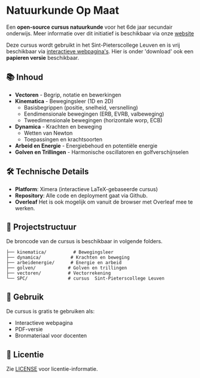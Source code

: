 # Natuurkunde Op Maat

Een **open-source cursus natuurkunde** voor het 6de jaar secundair onderwijs. Meer informatie over dit initiatief is beschikbaar via onze [website](https://wiskunde.opmaat.org/website/inhoud/cursussen/natuurkunde)

Deze cursus wordt gebruikt in het Sint-Pieterscollege Leuven en is vrij beschikbaar via [interactieve webpagina's](https://wiskunde.opmaat.org/nat6/SPC/semester1/kinematica/basis_versnelling). Hier is onder 'download' ook een **papieren versie** beschikbaar. 


## 📚 Inhoud

- **Vectoren** - Begrip, notatie en bewerkingen
- **Kinematica** - Bewegingsleer (1D en 2D)
  - Basisbegrippen (positie, snelheid, versnelling)
  - Eendimensionale bewegingen (ERB, EVRB, valbeweging)
  - Tweedimensionale bewegingen (horizontale worp, ECB)
- **Dynamica** - Krachten en beweging
  - Wetten van Newton
  - Toepassingen en krachtsoorten
- **Arbeid en Energie** - Energiebehoud en potentiële energie
- **Golven en Trillingen** - Harmonische oscillatoren en golfverschijnselen

## 🛠️ Technische Details

- **Platform**: Ximera (interactieve LaTeX-gebaseerde cursus)
- **Repository**: Alle code en deployment gaat via Github. 
- **Overleaf** Het is ook mogelijk om vanuit de browser met Overleaf mee te werken.  

## 📁 Projectstructuur

De broncode van de cursus is beschikbaar in volgende folders. 
```
├── kinematica/          # Bewegingsleer
├── dynamica/           # Krachten en beweging  
├── arbeidenergie/      # Energie en arbeid
├── golven/            # Golven en trillingen
├── vectoren/          # Vectorrekening
└── SPC/               # cursus  Sint-Pieterscollege Leuven
```

## 🚀 Gebruik

De cursus is gratis te gebruiken als:
- Interactieve webpagina
- PDF-versie 
- Bronmateriaal voor docenten

<!-- ## 📋 Status

Zie [sem1.md](sem1.md) voor de gedetailleerde inhoudsopgave en voortgang. -->

## 📄 Licentie

Zie [LICENSE](LICENSE) voor licentie-informatie.

